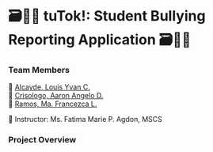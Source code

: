 # 🗃️🧑‍🏫 tuTok!: Student Bullying Reporting Application 🗃️🧑‍🏫 

### Team Members
📌 [Alcayde, Louis Yvan C.]() <br>
📌 [Crisologo, Aaron Angelo D.]() <br>
📌 [Ramos, Ma. Francezca L.]() <br>

📌 Instructor: Ms. Fatima Marie P. Agdon, MSCS <br>

### Project Overview
